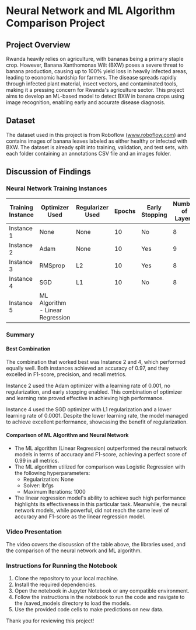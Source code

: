 # Neural Network and ML Algorithm Comparison Project

## Project Overview

Rwanda heavily relies on agriculture, with bananas being a primary staple crop. However, Banana Xanthomonas Wilt (BXW) poses a severe threat to banana production, causing up to 100% yield loss in heavily infected areas, leading to economic hardship for farmers. The disease spreads rapidly through infected plant material, insect vectors, and contaminated tools, making it a pressing concern for Rwanda's agriculture sector. This project aims to develop an ML-based model to detect BXW in banana crops using image recognition, enabling early and accurate disease diagnosis.  

## Dataset

The dataset used in this project is from Roboflow (www.roboflow.com) and contains images of banana leaves labeled as either healthy or infected with BXW. The dataset is already split into training, validation, and test sets, with each folder containing an annotations CSV file and an images folder.

## Discussion of Findings

### Neural Network Training Instances


| Training Instance                        | Optimizer Used | Regularizer Used | Epochs | Early Stopping | Number of Layers | Learning Rate | Accuracy | F1-score  | Precision | Recall |
|------------------------------------------|----------------|------------------|--------|----------------|------------------|---------------|----------|-----------|-----------|--------|
| Instance 1                               | None           | None             | 10     | No             | 8                | Default       |          |           |           |        |
| Instance 2                               | Adam           | None             | 10     | Yes            | 9                | 0.001         | 0.97     | 0.97      | 0.97      | 0.97   |
| Instance 3                               | RMSprop        | L2               | 10     | Yes            | 8                | 0.001         | 0.76     | 0.69/0.80 | 1.00/0.67 | 0.53/1.00 |
| Instance 4                               | SGD            | L1               | 10     | No             | 8                | 0.0001        | 0.97     | 0.97      | 0.97      | 0.97   |
| Instance 5                               | ML Algorithm - Linear Regression |              |        |                |                  |               | 0.99     | 0.99      | 0.99      | 0.99   |

### Summary

#### Best Combination

The combination that worked best was Instance 2 and 4, which performed equally well. Both instances achieved an accuracy of 0.97, and they excelled in F1-score, precision, and recall metrics.

Instance 2 used the Adam optimizer with a learning rate of 0.001, no regularization, and early stopping enabled. This combination of optimizer and learning rate proved effective in achieving high performance.

Instance 4 used the SGD optimizer with L1 regularization and a lower learning rate of 0.0001. Despite the lower learning rate, the model managed to achieve excellent performance, showcasing the benefit of regularization.

#### Comparison of ML Algorithm and Neural Network

- The ML algorithm (Linear Regression) outperformed the neural network models in terms of accuracy and F1-score, achieving a perfect score of 0.99 in all metrics.
- The ML algorithm utilized for comparison was Logistic Regression with the following hyperparameters:
  - Regularization: None
  - Solver: lbfgs
  - Maximum Iterations: 1000
- The linear regression model's ability to achieve such high performance highlights its effectiveness in this particular task. Meanwhile, the neural network models, while powerful, did not reach the same level of accuracy and F1-score as the linear regression model.

### Video Presentation

The video covers the discussion of the table above, the libraries used, and the comparison of the neural network and ML algorithm.


### Instructions for Running the Notebook

1. Clone the repository to your local machine.
2. Install the required dependencies.
3. Open the notebook in Jupyter Notebook or any compatible environment.
4. Follow the instructions in the notebook to run the code and navigate to the /saved_models directory to load the models.
5. Use the provided code cells to make predictions on new data.

Thank you for reviewing this project!
